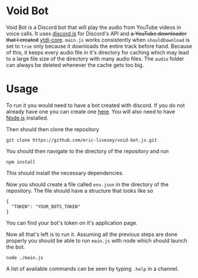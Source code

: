 # Void Bot

Void Bot is a Discord bot that will play the audio from YouTube videos in voice calls. It uses [discord.js](https://discord.js.org) for Discord's API and <s>a YouTube downloader that I created</s> [ytdl-core](https://github.com/distubejs/ytdl-core). `main.js` works consistently when `shouldDownload` is set to `true` only because it downloads the entire track before hand. Because of this, it keeps every audio file in it's directory for caching which may lead to a large file size of the directory with many audio files. The `audio` folder can always be deleted whenever the cache gets too big.

# Usage

To run it you would need to have a bot created with discord. If you do not already have one you can create one [here](https://discord.com/developers/applications). You will also need to have [Node.js](https://nodejs.org) installed.

Then should then clone the repository

    git clone https://github.com/eric-livezey/void-bot.js.git

You should then navigate to the directory of the repository and run

    npm install

This should install the necessary dependencies.

Now you should create a file called `env.json` in the directory of the repository. The file should have a structure that looks like so
    
    {
      "TOKEN": "YOUR_BOTS_TOKEN"
    }

You can find your bot's token on it's application page.

Now all that's left is to run it. Assuming all the previous steps are done properly you should be able to run `main.js` with node which should launch the bot.

    node ./main.js

A list of available commands can be seen by typing `.help` in a channel.
